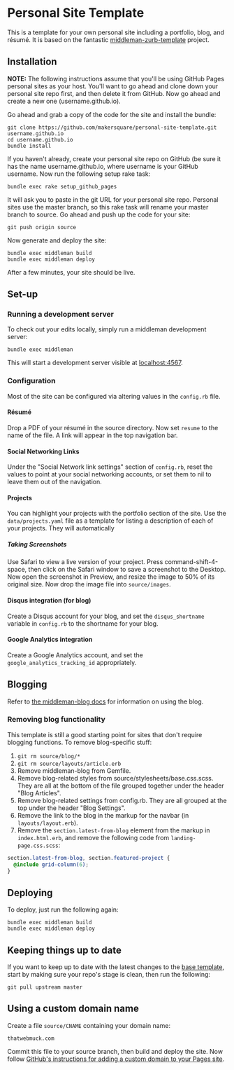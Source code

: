 # Personal Site Template

This is a template for your own personal site including a portfolio, blog, and résumé. It is based on the fantastic [middleman-zurb-template](https://github.com/mattolson/middleman-zurb-template) project.

## Installation

**NOTE:** The following instructions assume that you'll be using GitHub Pages personal sites as your host. You'll want to go ahead and clone down your personal site repo first, and then delete it from GitHub. Now go ahead and create a new one (username.github.io).

Go ahead and grab a copy of the code for the site and install the bundle:

```console
git clone https://github.com/makersquare/personal-site-template.git username.github.io
cd username.github.io
bundle install
```

If you haven't already, create your personal site repo on GitHub (be sure it has the name username.github.io, where username is your GitHub username. Now run the following setup rake task:

```console
bundle exec rake setup_github_pages
```

It will ask you to paste in the git URL for your personal site repo. Personal sites use the master branch, so this rake task will rename your master branch to source. Go ahead and push up the code for your site:

```console
git push origin source
```

Now generate and deploy the site:

```console
bundle exec middleman build
bundle exec middleman deploy
```

After a few minutes, your site should be live.

## Set-up

### Running a development server

To check out your edits locally, simply run a middleman development server:

```console
bundle exec middleman
```

This will start a development server visible at [localhost:4567](http://localhost:4567).

### Configuration

Most of the site can be configured via altering values in the `config.rb` file.

#### Résumé

Drop a PDF of your résumé in the source directory. Now set `resume` to the name of the file. A link will appear in the top navigation bar.

#### Social Networking Links

Under the "Social Network link settings" section of `config.rb`, reset the values to point at your social networking accounts, or set them to nil to leave them out of the navigation.

#### Projects

You can highlight your projects with the portfolio section of the site. Use the `data/projects.yaml` file as a template for listing a description of each of your projects. They will automatically 

##### Taking Screenshots

Use Safari to view a live version of your project. Press command-shift-4-space, then click on the Safari window to save a screenshot to the Desktop. Now open the screenshot in Preview, and resize the image to 50% of its original size. Now drop the image file into `source/images`.


#### Disqus integration (for blog)

Create a Disqus account for your blog, and set the `disqus_shortname` variable in `config.rb` to the shortname for your blog.

#### Google Analytics integration

Create a Google Analytics account, and set the `google_analytics_tracking_id` appropriately.

## Blogging

Refer to [the middleman-blog docs](http://middlemanapp.com/blogging/) for information on using the blog.

### Removing blog functionality

This template is still a good starting point for sites that don't require blogging functions. To remove blog-specific stuff:

1. `git rm source/blog/*`
2. `git rm source/layouts/article.erb`
3. Remove middleman-blog from Gemfile.
4. Remove blog-related styles from source/stylesheets/base.css.scss. They are all at the bottom of the file grouped together under the header "Blog Articles".
5. Remove blog-related settings from config.rb. They are all grouped at the top under the header "Blog Settings".
6. Remove the link to the blog in the markup for the navbar (in `layouts/layout.erb`).
7. Remove the `section.latest-from-blog` element from the markup in `index.html.erb`, and remove the following code from `landing-page.css.scss`:

```scss
section.latest-from-blog, section.featured-project {
  @include grid-column(6);
}
```

## Deploying

To deploy, just run the following again:

```console
bundle exec middleman build
bundle exec middleman deploy
```

## Keeping things up to date

If you want to keep up to date with the latest changes to the [base template](http://github.com/makersquare/personal-site-template), start by making sure your repo's stage is clean, then run the following:

```console
git pull upstream master
```

## Using a custom domain name

Create a file `source/CNAME` containing your domain name:

```text
thatwebmuck.com
```

Commit this file to your source branch, then build and deploy the site. Now follow [GitHub's instructions for adding a custom domain to your Pages site](https://help.github.com/articles/setting-up-a-custom-domain-with-pages). 

